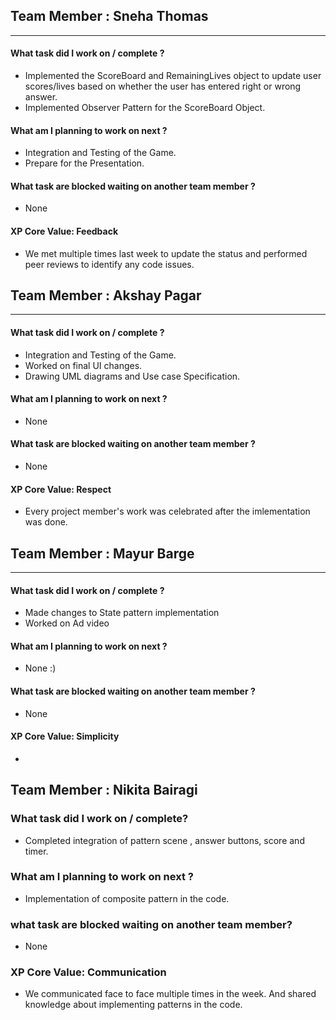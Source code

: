 

## Team Member : Sneha Thomas
---
#### What task did I work on / complete ?
- Implemented the ScoreBoard and RemainingLives object to update user scores/lives based on whether the user has entered right or wrong answer.
- Implemented Observer Pattern for the ScoreBoard Object.

#### What am I planning to work on next ?

- Integration and Testing of the Game.
- Prepare for the Presentation.

#### What task are blocked waiting on another team member ?
- None

#### XP Core Value: Feedback

- We met multiple times last week to update the status and performed peer reviews to identify any code issues.



## Team Member : Akshay Pagar
---
#### What task did I work on / complete ?
- Integration and Testing of the Game.
- Worked on final UI changes. 
- Drawing UML diagrams and Use case Specification.

#### What am I planning to work on next ?

- None 

#### What task are blocked waiting on another team member ?
- None

#### XP Core Value: Respect
- Every project member's work was celebrated after the imlementation was done.


## Team Member : Mayur Barge
---
#### What task did I work on / complete ?
- Made changes to State pattern implementation
- Worked on Ad video


#### What am I planning to work on next ?

- None :)

#### What task are blocked waiting on another team member ?
- None

#### XP Core Value: Simplicity

- 

## Team Member : Nikita Bairagi

### What task did I work on / complete?
- Completed integration of pattern scene , answer buttons, score and timer.

### What am I planning to work on next ?
- Implementation of composite pattern in the code.

### what task are blocked waiting on another team member?
- None

### XP Core Value: Communication
- We communicated face to face multiple times in the week. And shared knowledge about implementing patterns in the code.

